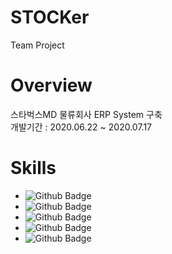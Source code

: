 # STOCKer
Team Project

# Overview
스타벅스MD 물류회사 ERP System 구축<br/>
개발기간 : 2020.06.22 ~ 2020.07.17

# Skills
* ![Github Badge](https://img.shields.io/badge/-JAVA-red)
* ![Github Badge](https://img.shields.io/badge/-JSP/Servlet-brightgreen)
* ![Github Badge](https://img.shields.io/badge/-Javascript-yellow)
* ![Github Badge](https://img.shields.io/badge/-Oracle-327da8)
* ![Github Badge](https://shields.io/badge/-HTML/CSS-ff69b4)




